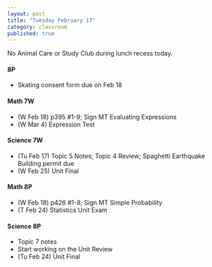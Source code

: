 ```yaml
---
layout: post
title: "Tuesday February 17"
category: classroom
published: true
---
```

<div class="alert alert-danger" role="alert">
<p>No Animal Care or Study Club during lunch recess today.</p>
</div>

#### 8P
* Skating consent form due on Feb 18

#### Math 7W
* (W Feb 18) p395 #1-9; Sign MT Evaluating Expressions
* (W Mar 4) Expression Test

#### Science 7W
* (Tu Feb 17) Topic 5 Notes; Topic 4 Review; Spaghetti Earthquake Building permit due
* (W Feb 25) Unit Final

#### Math 8P
* (W Feb 18) p426 #1-8; Sign MT Simple Probability
* (T Feb 24) Statistics Unit Exam

#### Science 8P
* Topic 7 notes
* Start working on the Unit Review
* (Tu Feb 24) Unit Final
